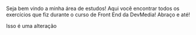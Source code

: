 Seja bem vindo a minha área de estudos! 
Aqui você encontrar todos os exercícios que fiz durante o curso de Front End da DevMedia! 
Abraço e até!

Isso é uma alteração
